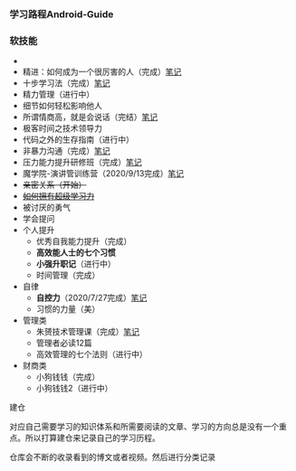 ### 学习路程Android-Guide

### 软技能

* 
* 精进：如何成为一个很厉害的人（完成）[笔记](https://share.mubu.com/doc/5s1W0MNP6wR)
* 十步学习法（完成）[笔记](https://share.mubu.com/doc/ZJD1irjfwR)
* 精力管理（进行中）
* 细节如何轻松影响他人
* 所谓情商高，就是会说话（完结）[笔记](https://share.mubu.com/doc/2c9IDnpB6gR)
* 极客时间之技术领导力
* 代码之外的生存指南（进行中）
* 非暴力沟通（完成）[笔记](输出文章/软技能/非暴力沟通.md)
* 压力能力提升研修班（完成）[笔记](https://share.mubu.com/doc/KHzngxjmgR)
* 魔学院-演讲管训练营（2020/9/13完成）[笔记](https://share.mubu.com/doc/2ekk9HavR95)
* ~~亲密关系（开始）~~
* ~~[如何拥有超级学习力](https://time.geekbang.org/column/article/268119?code=mnlX9myIkj-PkMGc7G76164cgb4a9m-pk7Dr0u4136s%3D)~~
* 被讨厌的勇气
* 学会提问
* 个人提升
  * 优秀自我能力提升（完成）
  * **高效能人士的七个习惯**
  * **小强升职记**（进行中）
  * 时间管理（完成）
* 自律
  * **自控力**（2020/7/27完成）[笔记](输出文章/软技能/自控力.md)
  * 习惯的力量（美）
* 管理类
  * 朱赟技术管理课（完成）[笔记](https://mubu.com/doc7kuQuMkW6Xl)
  * 管理者必读12篇
  * 高效管理的七个法则（进行中）
* 财商类
  * 小狗钱钱（完成）
  * 小狗钱钱2（进行中）

建仓

对应自己需要学习的知识体系和所需要阅读的文章、学习的方向总是没有一个重点。所以打算建仓来记录自己的学习历程。

仓库会不断的收录看到的博文或者视频。然后进行分类记录

